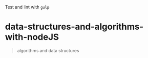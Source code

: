 
Test and lint with `gulp`
# data-structures-and-algorithms-with-nodeJS
> algorithms and data structures
